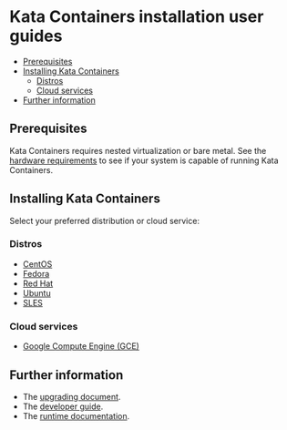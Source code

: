 # Kata Containers installation user guides

* [Prerequisites](#prerequisites)
* [Installing Kata Containers](#installing-kata-containers)
    * [Distros](#distros)
    * [Cloud services](#cloud-services)
* [Further information](#further-information)

## Prerequisites

Kata Containers requires nested virtualization or bare metal. 
See the
[hardware requirements](https://github.com/kata-containers/runtime/blob/master/README.md#hardware-requirements)
to see if your system is capable of running Kata Containers.

## Installing Kata Containers

Select your preferred distribution or cloud service:

### Distros

* [CentOS](centos-installation-guide.md)
* [Fedora](fedora-installation-guide.md)
* [Red Hat](rhel-installation-guide.md)
* [Ubuntu](ubuntu-installation-guide.md)
* [SLES](sles-installation-guide.md)

### Cloud services

* [Google Compute Engine (GCE)](gce-installation-guide.md)

## Further information

* The [upgrading document](../Upgrading.md).
* The [developer guide](../Developer-Guide.md).
* The [runtime documentation](https://github.com/kata-containers/runtime/blob/master/README.md).

